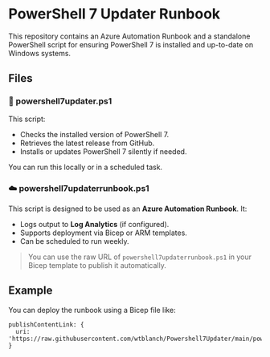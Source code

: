 # PowerShell 7 Updater Runbook

This repository contains an Azure Automation Runbook and a standalone PowerShell script for ensuring PowerShell 7 is installed and up-to-date on Windows systems.

## Files

### 🔧 powershell7updater.ps1

This script:

- Checks the installed version of PowerShell 7.
- Retrieves the latest release from GitHub.
- Installs or updates PowerShell 7 silently if needed.

You can run this locally or in a scheduled task.

### ☁️ powershell7updaterrunbook.ps1

This script is designed to be used as an **Azure Automation Runbook**.
It:

- Logs output to **Log Analytics** (if configured).
- Supports deployment via Bicep or ARM templates.
- Can be scheduled to run weekly.

> You can use the raw URL of `powershell7updaterrunbook.ps1` in your Bicep template to publish it automatically.

## Example

You can deploy the runbook using a Bicep file like:

```bicep
publishContentLink: {
  uri: 'https://raw.githubusercontent.com/wtblanch/Powershell7Updater/main/powershellupdaterrunbook.ps1'
}
